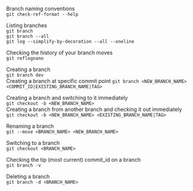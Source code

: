 Branch naming conventions  
`git check-ref-format --help`

Listing branches  
`git branch`  
`git branch --all`  
`git log --simplify-by-decoration --all --oneline`  

Checking the history of your branch moves  
`git reflognano`

Creating a branch  
`git branch dev`  
Creating a branch at specific commit point
`git branch <NEW_BRANCH_NAME> <COMMIT_ID|EXISTING_BRANCH_NAME|TAG>`

Creating a branch and switching to it immediately  
`git checkout -b <NEW_BRANCH_NAME>`  
Creating a branch from another branch and checking it out immediately  
`git checkout -b <NEW_BRANCH_NAME> <EXISTING_BRANCH_NAME|TAG>`

Renaming a branch  
`git --move <BRANCH_NAME> <NEW_BRANCH_NAME>`  

Switching to a branch  
`git checkout <BRANCH_NAME>`

Checking the tip (most current) commit_id on a branch  
`git branch -v`

Deleting a branch  
`git branch -d <BRANCH_NAME>`
